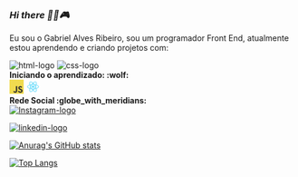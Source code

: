### <em> Hi there 👋:full_moon_with_face::video_game:</em>

Eu sou o Gabriel Alves Ribeiro, sou um programador Front End, atualmente estou aprendendo e criando projetos com:

<section>
  <img width="70px" src="https://img.shields.io/badge/HTML5-E34F26?style=for-the-badge&logo=html5&logoColor=white" alt="html-logo">

  <img height="22px" src="https://img.shields.io/badge/CSS3-1572B6?style=for-the-badge&logo=css3&logoColor=white" alt="css-logo">
</section>
  <strong>Iniciando o aprendizado: :wolf:</strong>
<section>
  <img width="25px" src="https://raw.githubusercontent.com/github/explore/80688e429a7d4ef2fca1e82350fe8e3517d3494d/topics/javascript/javascript.png" alt="js-logo">

  <img width="25px" src="https://raw.githubusercontent.com/github/explore/80688e429a7d4ef2fca1e82350fe8e3517d3494d/topics/react/react.png">
</section>
  <strong>Rede Social :globe_with_meridians: </strong>
<section><a href="https://www.instagram.com/gabriel_griuzaki/"><img width="100px" src="https://img.shields.io/badge/instagram-E4405F?style=for-the-badge&logo=instagram&logoColor=white" alt="Instagram-logo">

<a href="https://www.linkedin.com/in/gabriel-alves-ribeiro-b7664b208/"> <img width="100px" src="https://img.shields.io/badge/LinkedIn-0077B5?style=for-the-badge&logo=linkedin&logoColor=white" alt="linkedin-logo">
</section>

![Anurag's GitHub stats](https://github-readme-stats.vercel.app/api?username=Griuzaki&sho_icons=true&theme=radical)

[![Top Langs](https://github-readme-stats.vercel.app/api/top-langs/?username=Griuzaki)](https://github.com/anuraghazra/github-readme-stats)
